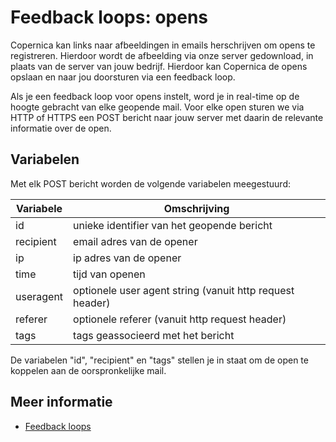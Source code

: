 # Feedback loops: opens

Copernica kan links naar afbeeldingen in emails herschrijven om 
opens te registreren. Hierdoor wordt de afbeelding via onze server gedownload, 
in plaats van de server van jouw bedrijf. Hierdoor kan Copernica de 
opens opslaan en naar jou doorsturen via een feedback loop.

Als je een feedback loop voor opens instelt, word je in real-time op de hoogte
gebracht van elke geopende mail. Voor elke open sturen we via HTTP of 
HTTPS een POST bericht naar jouw server met daarin de relevante 
informatie over de open.

## Variabelen

Met elk POST bericht worden de volgende variabelen meegestuurd:

| Variabele  | Omschrijving                                             |
|------------|----------------------------------------------------------|
| id         | unieke identifier van het geopende bericht               |
| recipient  | email adres van de opener                                |
| ip         | ip adres van de opener                                   |
| time       | tijd van openen                                          |
| useragent  | optionele user agent string (vanuit http request header) |
| referer    | optionele referer (vanuit http request header)           |
| tags       | tags geassocieerd met het bericht                        |

De variabelen "id", "recipient" en "tags" stellen je in staat om de open te koppelen aan de oorspronkelijke mail.

## Meer informatie

* [Feedback loops](./feedback-loops)
